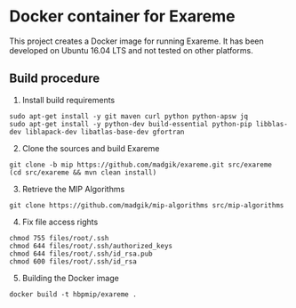 # Docker container for Exareme

This project creates a Docker image for running Exareme. It has been developed on Ubuntu 16.04 LTS and not tested on other platforms.

## Build procedure

1. Install build requirements
  ```
  sudo apt-get install -y git maven curl python python-apsw jq
  sudo apt-get install -y python-dev build-essential python-pip libblas-dev liblapack-dev libatlas-base-dev gfortran
  ```

2. Clone the sources and build Exareme
  ```
  git clone -b mip https://github.com/madgik/exareme.git src/exareme
  (cd src/exareme && mvn clean install)
  ```

3. Retrieve the MIP Algorithms
  ```
  git clone https://github.com/madgik/mip-algorithms src/mip-algorithms
  ```

4. Fix file access rights
  ```
  chmod 755 files/root/.ssh
  chmod 644 files/root/.ssh/authorized_keys
  chmod 644 files/root/.ssh/id_rsa.pub
  chmod 600 files/root/.ssh/id_rsa
  ```

5. Building the Docker image
  ```
  docker build -t hbpmip/exareme .
  ```
